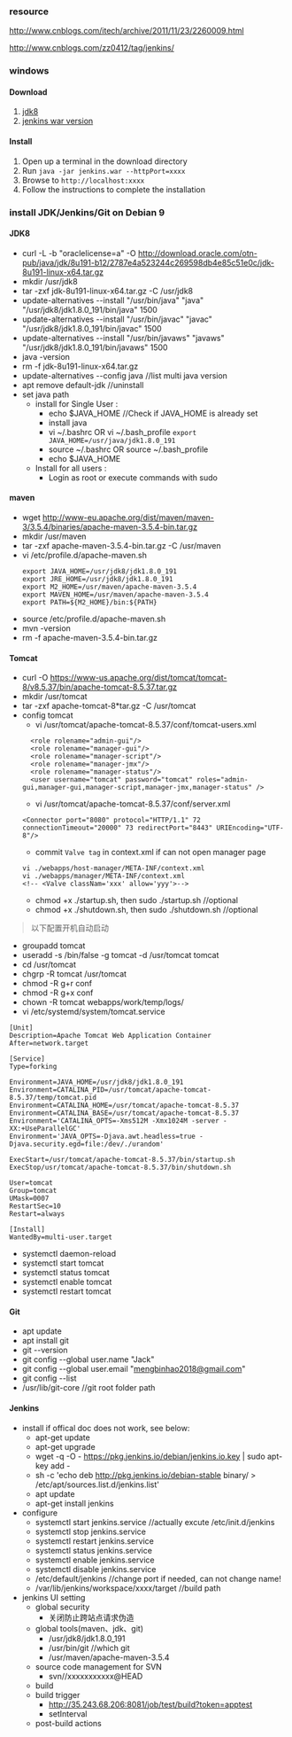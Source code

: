 ### resource
http://www.cnblogs.com/itech/archive/2011/11/23/2260009.html

http://www.cnblogs.com/zz0412/tag/jenkins/

### windows
#### Download

1. [jdk8](http://www.oracle.com/technetwork/java/javase/downloads/jdk8-downloads-2133151.html)
2. [jenkins war version](https://jenkins.io/download/)

#### Install

1. Open up a terminal in the download directory
2. Run `java -jar jenkins.war --httpPort=xxxx`
3. Browse to `http://localhost:xxxx`
4. Follow the instructions to complete the installation

### install JDK/Jenkins/Git on Debian 9

#### JDK8
- curl -L -b "oraclelicense=a" -O http://download.oracle.com/otn-pub/java/jdk/8u191-b12/2787e4a523244c269598db4e85c51e0c/jdk-8u191-linux-x64.tar.gz
- mkdir /usr/jdk8
- tar -zxf jdk-8u191-linux-x64.tar.gz -C /usr/jdk8
- update-alternatives --install "/usr/bin/java" "java" "/usr/jdk8/jdk1.8.0_191/bin/java" 1500
- update-alternatives --install "/usr/bin/javac" "javac" "/usr/jdk8/jdk1.8.0_191/bin/javac" 1500
- update-alternatives --install "/usr/bin/javaws" "javaws" "/usr/jdk8/jdk1.8.0_191/bin/javaws" 1500
- java -version
- rm -f jdk-8u191-linux-x64.tar.gz
- update-alternatives --config java  //list multi java version
- apt remove default-jdk  //uninstall
- set java path
  - install for Single User :
      - echo $JAVA_HOME    //Check if JAVA_HOME is already set
      - install java
      - vi ~/.bashrc OR vi ~/.bash_profile `export JAVA_HOME=/usr/java/jdk1.8.0_191`
      - source ~/.bashrc OR source ~/.bash_profile
      - echo $JAVA_HOME
  - Install for all users :
    - Login as root or execute commands with sudo



#### maven
- wget http://www-eu.apache.org/dist/maven/maven-3/3.5.4/binaries/apache-maven-3.5.4-bin.tar.gz
- mkdir /usr/maven
- tar -zxf apache-maven-3.5.4-bin.tar.gz -C /usr/maven
- vi /etc/profile.d/apache-maven.sh
  ```
  export JAVA_HOME=/usr/jdk8/jdk1.8.0_191
  export JRE_HOME=/usr/jdk8/jdk1.8.0_191
  export M2_HOME=/usr/maven/apache-maven-3.5.4
  export MAVEN_HOME=/usr/maven/apache-maven-3.5.4
  export PATH=${M2_HOME}/bin:${PATH}
  ```
- source /etc/profile.d/apache-maven.sh
- mvn -version
- rm -f apache-maven-3.5.4-bin.tar.gz


#### Tomcat
- curl -O https://www-us.apache.org/dist/tomcat/tomcat-8/v8.5.37/bin/apache-tomcat-8.5.37.tar.gz
- mkdir /usr/tomcat
- tar -zxf apache-tomcat-8*tar.gz -C /usr/tomcat
- config tomcat
  - vi /usr/tomcat/apache-tomcat-8.5.37/conf/tomcat-users.xml
  ```
    <role rolename="admin-gui"/>
    <role rolename="manager-gui"/>
    <role rolename="manager-script"/>
    <role rolename="manager-jmx"/>
    <role rolename="manager-status"/>
    <user username="tomcat" password="tomcat" roles="admin-gui,manager-gui,manager-script,manager-jmx,manager-status" />
  ```
  - vi /usr/tomcat/apache-tomcat-8.5.37/conf/server.xml
  ```
  <Connector port="8080" protocol="HTTP/1.1" 72 connectionTimeout="20000" 73 redirectPort="8443" URIEncoding="UTF-8"/>
  ```
  - commit `Valve tag` in context.xml if can not open manager page
  ```
  vi ./webapps/host-manager/META-INF/context.xml
  vi ./webapps/manager/META-INF/context.xml
  <!-- <Valve classNam='xxx' allow='yyy'>-->
  ```
  - chmod +x ./startup.sh, then sudo ./startup.sh //optional
  - chmod +x ./shutdown.sh, then sudo ./shutdown.sh  //optional


> 以下配置开机自动启动
- groupadd tomcat
- useradd -s /bin/false -g tomcat -d /usr/tomcat tomcat
- cd /usr/tomcat
- chgrp -R tomcat /usr/tomcat
- chmod -R g+r conf
- chmod -R g+x conf
- chown -R tomcat webapps/work/temp/logs/
- vi /etc/systemd/system/tomcat.service
```
[Unit]
Description=Apache Tomcat Web Application Container
After=network.target

[Service]
Type=forking

Environment=JAVA_HOME=/usr/jdk8/jdk1.8.0_191
Environment=CATALINA_PID=/usr/tomcat/apache-tomcat-8.5.37/temp/tomcat.pid
Environment=CATALINA_HOME=/usr/tomcat/apache-tomcat-8.5.37
Environment=CATALINA_BASE=/usr/tomcat/apache-tomcat-8.5.37
Environment='CATALINA_OPTS=-Xms512M -Xmx1024M -server -XX:+UseParallelGC'
Environment='JAVA_OPTS=-Djava.awt.headless=true -Djava.security.egd=file:/dev/./urandom'

ExecStart=/usr/tomcat/apache-tomcat-8.5.37/bin/startup.sh
ExecStop/usr/tomcat/apache-tomcat-8.5.37/bin/shutdown.sh

User=tomcat
Group=tomcat
UMask=0007
RestartSec=10
Restart=always

[Install]
WantedBy=multi-user.target
```
- systemctl daemon-reload
- systemctl start tomcat
- systemctl status tomcat
- systemctl enable tomcat
- systemctl restart tomcat


#### Git
- apt update
- apt install git
- git --version
- git config --global user.name "Jack"
- git config --global user.email "mengbinhao2018@gmail.com"
- git config --list
- /usr/lib/git-core   //git root folder path


#### Jenkins
- install
  if offical doc does not work, see below:
  - apt-get update
  - apt-get upgrade
  - wget -q -O - https://pkg.jenkins.io/debian/jenkins.io.key | sudo apt-key add -
  - sh -c 'echo deb http://pkg.jenkins.io/debian-stable binary/ > /etc/apt/sources.list.d/jenkins.list'
  - apt update
  - apt-get install jenkins
- configure
  - systemctl start jenkins.service //actually excute /etc/init.d/jenkins
  - systemctl stop jenkins.service
  - systemctl restart jenkins.service
  - systemctl status jenkins.service
  - systemctl enable jenkins.service
  - systemctl disable jenkins.service
  - /etc/default/jenkins //change port if needed, can not change name!
  - /var/lib/jenkins/workspace/xxxx/target //build path
- jenkins UI setting
  - global security
    - 关闭防止跨站点请求伪造
  - global tools(maven、jdk、git)
    - /usr/jdk8/jdk1.8.0_191
    - /usr/bin/git  //which git
    - /usr/maven/apache-maven-3.5.4
  - source code management for SVN
    - svn//xxxxxxxxxxx@HEAD
  - build
  - build trigger
    - http://35.243.68.206:8081/job/test/build?token=apptest
    - setInterval
  - post-build actions
